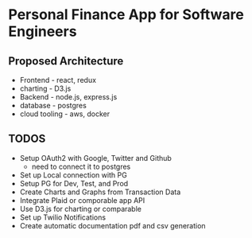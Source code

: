 # Personal Finance App for Software Engineers

## Proposed Architecture
- Frontend - react, redux
- charting - D3.js
- Backend - node.js, express.js
- database - postgres
- cloud tooling - aws, docker 

## TODOS
- Setup OAuth2 with Google, Twitter and Github
    - need to connect it to postgres
- Set up Local connection with PG
- Setup PG for Dev, Test, and Prod
- Create Charts and Graphs from Transaction Data
- Integrate Plaid or comporable app API
- Use D3.js for charting or comparable
- Set up Twilio Notifications
- Create automatic documentation pdf and csv generation
